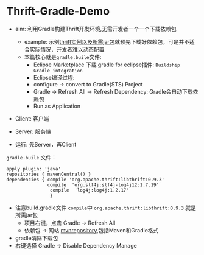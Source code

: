 # Thrift-Gradle-Demo

- aim: 利用Gradle构建Thrift开发环境,无需开发者一个一个下载依赖包
  - example: 示例[thrift实例以及所需jar包](http://download.csdn.net/detail/hjx_1000/8374829#comment)就预先下载好依赖包，可是并不适合实际情况，开发者难以动态配置
  - 本篇核心就是`gradle.buile`文件:
    - Eclipse Marketplace 下载 gradle for eclipse插件: `Buildship Gradle integration`
    - Eclipse编译过程: 
    - configure -> convert to Gradle(STS) Project
    - Gradle -> Refresh All -> Refresh Dependency: Gradle会自动下载依赖包
    - Run as Application
	

- Client: 客户端
- Server: 服务端
- 运行: 先Server，再Client	


`gradle.buile` 文件：

```
apply plugin: 'java'
repositories { mavenCentral() }  
dependencies { compile 'org.apache.thrift:libthrift:0.9.3'
			   compile  'org.slf4j:slf4j-log4j12:1.7.19'
				compile  'log4j:log4j:1.2.17'
				} 
```

- 注意build.gradle文件 `compile`中  `org.apache.thrift:libthrift:0.9.3` 就是所需jar包
	- 项目右键，点击 Gradle -> Refresh All
	- 依赖包 -> 网站 [mvnrepository](http://mvnrepository.com/),包括Maven和Gradle格式
- gradle清除下载包
 - 右键选择 Gradle -> Disable Dependency Manage
